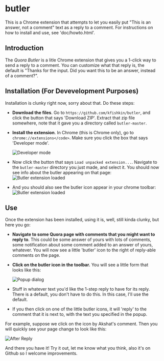 # butler

This is a Chrome extension that attempts to let you
easily put "This is an answer, not a comment" text as a
reply to a comment. For instructions on how to install and use,
see 'doc/howto.html'.

## Introduction

The _Quora Butler_ is a litle Chrome extension that gives you a 1-click way to send a reply to a comment. You can customize what that reply is, the default is "Thanks for the input. Did you want this to be an answer, instead of a comment?".

## Installation (For Devevelopment Purposes)

Installation is clunky right now, sorry about that. Do these steps:

- **Download the files**. Go to `https://github.com/kfishkin/butler`, and click the button that says 'Download ZIP'. Extract that zip file somewhere, note that it gave you a directory called `butler-master`.

- **Install the extension**. In Chrome (this is Chrome only),
    go to `chrome://extensions</code>`. Make sure you click the box that says 'Developer mode'.

    ![Developer mode](https://github.com/kfishkin/butler/blob/master/doc/pix/developer_mode.png)
- Now click the button that says `Load unpacked extension...`. Navigate to the `butler-master` directory you just made, and select it. You should now see info about the butler appearing on that page:
    ![Butler extension loaded](https://github.com/kfishkin/butler/blob/master/doc/pix/butler_extension_loaded.png)

- And you should also see the butler icon appear in your chrome toolbar:
    ![Butler extension loaded](https://github.com/kfishkin/butler/blob/master/doc/pix/butler_icon_toolbar.png)

## Use

Once the extension has been installed, using it is, well, still kinda clunky, but here you go:

- **Navigate to some Quora page with comments that you might want to reply to**. This could be some answer of yours with lots of comments, some notification about some comment added to an answer of yours, whatever. You will now see a little 'butler' icon to the right of reply-able comments on the page.

- **Click on the butler icon in the toolbar.** You will see a little form that looks like this:

    ![Popup dialog](https://github.com/kfishkin/butler/blob/master/doc/pix/popup_dialog.png)

- Stuff in whatever text you'd like the 1-step reply to have for its reply. There is a default, you don't have to do this. In this case, I'll use the default.

- If you then click on one of the little butler icons, it will 'reply' to the comment that it is next to, with the text you specified in the popup.

For example, suppose we click on the icon by Akshat's comment. Then you will quickly see your page change to look like this:

![After Reply](https://github.com/kfishkin/butler/blob/master/doc/pix/after_reply.png)

And there you have it! Try it out, let me know what you think, also it's on Github so I welcome improvements.
